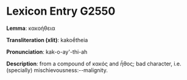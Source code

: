 # Lexicon Entry G2550

**Lemma**: κακοήθεια

**Transliteration (xlit)**: kakoḗtheia

**Pronunciation**: kak-o-ay'-thi-ah

**Description**:
from a compound of κακός and ἦθος; bad character, i.e. (specially) mischievousness:--malignity.
